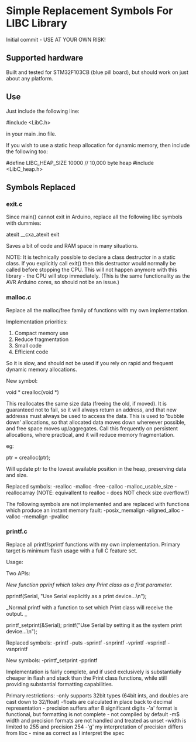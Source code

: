 # Simple Replacement Symbols For LIBC Library #

Initial commit - USE AT YOUR OWN RISK!

## Supported hardware ##

Built and tested for STM32F103CB (blue pill board), but should work on just 
about any platform.

## Use ##

Just include the following line:

#include <LibC.h>

in your main .ino file.

If you wish to use a static heap allocation for dynamic memory, then include
the following too:

#define LIBC_HEAP_SIZE 10000 // 10,000 byte heap
#include <LibC_heap.h>

## Symbols Replaced ##

### exit.c ###

Since main() cannot exit in Arduino, replace all the following libc symbols 
with dummies:

atexit
__cxa_atexit
exit

Saves a bit of code and RAM space in many situations.

NOTE: It is technically possible to declare a class destructor in a static
class. If you explicitly call exit() then this destructor would normally be
called before stopping the CPU.  This will not happen anymore with this
library - the CPU will stop immediately. (This is the same functionality as
the AVR Arduino cores, so should not be an issue.)

### malloc.c ###

Replace all the malloc/free family of functions with my own implementation.

Implementation priorities:
1) Compact memory use
2) Reduce fragmentation
3) Small code
4) Efficient code

So it is slow, and should not be used if you rely on rapid and frequent
dynamic memory allocations.

New symbol:

void * crealloc(void *)

This reallocates the same size data (freeing the old, if moved). It is
guaranteed not to fail, so it will always return an address, and that new
addresss must always be used to access the data. This is used to 'bubble
down' allocations, so that allocated data moves down whereever possible, and
free space moves up/aggregates.  Call this frequently on persistent
allocations, where practical, and it will reduce memory fragmentation.

eg:

ptr = crealloc(ptr);

Will update ptr to the lowest available position in the heap, preserving
data and size.

Replaced symbols:
-realloc
-malloc
-free
-calloc
-malloc_usable_size
-reallocarray (NOTE: equivallent to realloc - does NOT check size overflow!!)

The following symbols are not implemented and are replaced with functions
which produce an instant memory fault:
-posix_memalign
-aligned_alloc
-valloc
-memalign
-pvalloc

### printf.c ###

Replace all printf/sprintf functions with my own implementation.  Primary
target is minimum flash usage with a full C feature set.

Usage:

Two APIs:

_New function pprinf which takes any Print class as a first parameter._

pprintf(Serial, "Use Serial explicitly as a print device...\n");

_Normal printf with a function to set which Print class will receive the output. _

printf_setprint(&Serial);
printf("Use Serial by setting it as the system print device...\n");

Replaced symbols:
-printf
-puts
-sprintf
-snprintf
-vprintf
-vsprintf
-vsnprintf

New symbols:
-printf_setprint
-pprintf

Implementation is fairly complete, and if used exclusively is substantially 
cheaper in flash and stack than the Print class functions, while still
providing substantial formatting capabilities.

Primary restrictions:
-only supports 32bit types (64bit ints, and doubles are cast down to 32/float)
-floats are calculated in place back to decimal representation - precision suffers after 8 significant digits
-'a' format is functional, but formatting is not complete - not compiled by default
-m$ width and precision formats are not handled and treated as unset
-width is limited to 255 and precision 254
-'g' my interpretation of precision differs from libc - mine as correct as I interpret the spec
